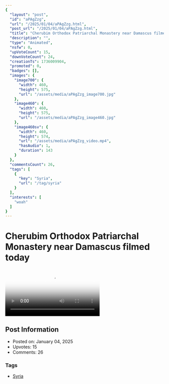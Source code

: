 ```yaml
---
{
  "layout": "post",
  "id": "aPAgZzg",
  "url": "/2025/01/04/aPAgZzg.html",
  "post_url": "/2025/01/04/aPAgZzg.html",
  "title": "Cherubim Orthodox Patriarchal Monastery near Damascus filmed today",
  "description": "",
  "type": "Animated",
  "nsfw": 0,
  "upVoteCount": 15,
  "downVoteCount": 24,
  "creationTs": 1736009904,
  "promoted": 0,
  "badges": [],
  "images": {
    "image700": {
      "width": 460,
      "height": 575,
      "url": "/assets/media/aPAgZzg_image700.jpg"
    },
    "image460": {
      "width": 460,
      "height": 575,
      "url": "/assets/media/aPAgZzg_image460.jpg"
    },
    "image460sv": {
      "width": 460,
      "height": 574,
      "url": "/assets/media/aPAgZzg_video.mp4",
      "hasAudio": 1,
      "duration": 143
    }
  },
  "commentsCount": 26,
  "tags": [
    {
      "key": "Syria",
      "url": "/tag/syria"
    }
  ],
  "interests": [
    "woah"
  ]
}
---
```


# Cherubim Orthodox Patriarchal Monastery near Damascus filmed today

<video controls playsinline loop poster="/assets/media/aPAgZzg_image460.jpg">
  <source src="/assets/media/aPAgZzg_video.mp4" type="video/mp4">
  Your browser does not support the video tag.
</video>

## Post Information

- Posted on: January 04, 2025
- Upvotes: 15
- Comments: 26

### Tags

- [Syria](/tag/Syria)
